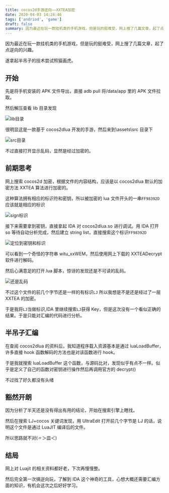 ```yaml
---
title: cocos2d手游逆向——XXTEA加密
date: 2020-04-03 14:24:46
tags: ['andriod', 'game']
draft: false
summary: 因为最近在玩一款挂机类的手机游戏，但是玩的挺难受，网上搜了几篇文章，起了点逆向的兴趣。遂拿起半吊子的技术尝试照猫画虎。
---
```


因为最近在玩一款挂机类的手机游戏，但是玩的挺难受，网上搜了几篇文章，起了点逆向的兴趣。

遂拿起半吊子的技术尝试照猫画虎。

## 开始

先是将手机安装的 APK 文件导出，直接 adb pull 将/data/app 里的 APK 文件拉取。

然后解压查看 lib 目录发现

![lib目录](https://s3.bmp.ovh/imgs/2022/04/14/b1c10a56f58b3649.jpg)

很明显这是一款基于 cocos2dlua 开发的手游，然后来到\assets\src 目录下

![src目录](https://s3.bmp.ovh/imgs/2022/04/14/955abebc583b9ff1.png)

不过直接打开显示乱码，显然是经过加密的。

## 前期思考

网上搜索 cocos2d 加密，根据文件的内容结构，应该是以 cocos2dlua 默认的加密方法 XXTEA 算法进行加密的。

这种算法拥有相应的标识符和密钥，所以被加密的 lua 文件开头的一串`FF98392D`应该就是相应的标识

![sign标识](https://s3.bmp.ovh/imgs/2022/04/14/8197f972c53a245b.png)

接下来需要拿到密钥，直接拿起 IDA 对 cocos2dlua.so 进行调试。用 IDA 打开 so 等待自动分析完成，然后建立 string list，直接搜索这个标识`FF98392D`

![定位到密钥和标识](https://s3.bmp.ovh/imgs/2022/04/14/d5871d72939102e4.png)

可以看到一个奇怪的字符串 witu_xxWEM，然后使用网上下载的 XXTEADecrypt 软件进行解码。

然后心满意足的打开.lua 脚本，惊讶的发现还是不可读的乱码。

![还是乱码](https://s3.bmp.ovh/imgs/2022/04/14/7080caf02fec98c6.png)

不过这个文件的前几个字节还是一样的有标识`LJ` 所以我想是不是还是经过了一层 XXTEA 的加密。

于是我将`LJ`当做标识,IDA 里继续搜索`LJ`获得 Key，但是这次没有一个看似正确的结果。于是只能对汇编的代码进行分析。

## 半吊子汇编

在查阅 cocos2dlua 的资料后，我知道程序载入资源基本是通过 luaLoadBuffer，许多直接 hook 函数解码的方法也是对该函数进行 hook。

于是我就搜索 luaLoadBuffer 这个函数，与源码比对，发现似乎有点不一样。似乎是定义了自己的函数对密钥进行操作然后再调用官方的 decrypt()

不过找了好久都没有头绪

## 豁然开朗

因为分析了半天还是没有得出有用的结论，开始在搜索引擎上瞎找。

然后在搜索 LJ+cocos 关键词发现，用 UltraEdit 打开前几个字节是 LJ 的话，说明这个文件是通过 LuaJIT 编译后的文件。

所以思路就不对(〃＞皿＜)

## 结局

网上对 Luajit 的相关资料都好老，下次再慢慢整。

然后完全第一次搞逆向玩，了解到 IDA 这个神奇的工具，心想大概还需要汇编方面的知识，有机会这次之后好好学习。

